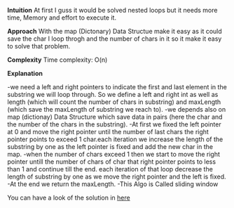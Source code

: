 **Intuition**
At first I guss it would be solved nested loops but it needs more time, Memory and effort to execute it.

**Approach**
With the map (Dictonary) Data Structue make it easy as it could save the char I loop throgh and the number of chars in it so it make it easy to solve that problem.

**Complexity**
Time complexity: O(n)

**Explanation**

  -we need a left and right pointers to indicate the first and last element in the substring we will loop through. So we define a left and right int as well as length     (which will count the number of chars in substring) and maxLength (which save the maxLength of substring we reach to).
  -we depends also on map (dictionay) Data Structure which save data in pairs (here the char and the number of the chars in the substring).
  -At first we fixed the left pointer at 0 and move the right pointer until the number of last chars the right pointer points to exceed 1 char.each iteration we increase    the length of the substring by one as the left pointer is fixed and add the new char in the map.
  -when the number of chars exceed 1 then we start to move the right pointer untill the number of chars of char that right pointer points to less than 1 and continue       till the end. each iteration of that loop decrease the length of substring by one as we move the right pointer and the left is fixed.
  -At the end we return the maxLength.
  -This Algo is Called sliding window

You can have a look of the solution in [here](https://leetcode.com/problems/longest-substring-without-repeating-characters/solutions/3232912/explanation-of-the-algo/)
